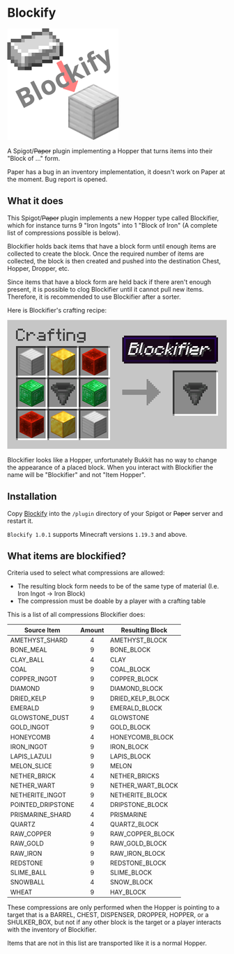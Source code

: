 # Blockify

![](logo.png 'Blockifier Logo')

A Spigot/~~Paper~~ plugin implementing a Hopper that turns items into their "Block of ..." form.

Paper has a bug in an inventory implementation, it doesn't work on Paper at the moment. Bug report is opened.

## What it does

This Spigot/~~Paper~~ plugin implements a new Hopper type called Blockifier, which for instance turns 9 "Iron Ingots" into 1 "Block of Iron" (A complete list of compressions possible is below).

Blockifier holds back items that have a block form until enough items are collected to create the block. Once the required number of items are collected, the block is then created and pushed into the destination Chest, Hopper, Dropper, etc.

Since items that have a block form are held back if there aren't enough present, it is possible to clog Blockifier until it cannot pull new items. Therefore, it is recommended to use Blockifier after a sorter.

Here is Blockifier's crafting recipe:

![Blockifier Recipe](recipe.png 'Blockifier Recipe')

Blockifier looks like a Hopper, unfortunately Bukkit has no way to change the appearance of a placed block. When you interact with Blockifier the name will be "Blockifier" and not "Item Hopper".

## Installation

Copy [Blockify](https://github.com/SebiTimeWaster/Blockify/raw/main/target/Blockify_1.0.1-MC_1.19.3+.jar) into the `/plugin` directory of your Spigot or ~~Paper~~ server and restart it.

`Blockify 1.0.1` supports Minecraft versions `1.19.3` and above.

## What items are blockified?

Criteria used to select what compressions are allowed:

-   The resulting block form needs to be of the same type of material (I.e. Iron Ingot -> Iron Block)
-   The compression must be doable by a player with a crafting table

This is a list of all compressions Blockifier does:

| Source Item       | Amount | Resulting Block   |
| ----------------- | :----: | ----------------- |
| AMETHYST_SHARD    |   4    | AMETHYST_BLOCK    |
| BONE_MEAL         |   9    | BONE_BLOCK        |
| CLAY_BALL         |   4    | CLAY              |
| COAL              |   9    | COAL_BLOCK        |
| COPPER_INGOT      |   9    | COPPER_BLOCK      |
| DIAMOND           |   9    | DIAMOND_BLOCK     |
| DRIED_KELP        |   9    | DRIED_KELP_BLOCK  |
| EMERALD           |   9    | EMERALD_BLOCK     |
| GLOWSTONE_DUST    |   4    | GLOWSTONE         |
| GOLD_INGOT        |   9    | GOLD_BLOCK        |
| HONEYCOMB         |   4    | HONEYCOMB_BLOCK   |
| IRON_INGOT        |   9    | IRON_BLOCK        |
| LAPIS_LAZULI      |   9    | LAPIS_BLOCK       |
| MELON_SLICE       |   9    | MELON             |
| NETHER_BRICK      |   4    | NETHER_BRICKS     |
| NETHER_WART       |   9    | NETHER_WART_BLOCK |
| NETHERITE_INGOT   |   9    | NETHERITE_BLOCK   |
| POINTED_DRIPSTONE |   4    | DRIPSTONE_BLOCK   |
| PRISMARINE_SHARD  |   4    | PRISMARINE        |
| QUARTZ            |   4    | QUARTZ_BLOCK      |
| RAW_COPPER        |   9    | RAW_COPPER_BLOCK  |
| RAW_GOLD          |   9    | RAW_GOLD_BLOCK    |
| RAW_IRON          |   9    | RAW_IRON_BLOCK    |
| REDSTONE          |   9    | REDSTONE_BLOCK    |
| SLIME_BALL        |   9    | SLIME_BLOCK       |
| SNOWBALL          |   4    | SNOW_BLOCK        |
| WHEAT             |   9    | HAY_BLOCK         |

These compressions are only performed when the Hopper is pointing to a target that is a BARREL, CHEST, DISPENSER, DROPPER, HOPPER, or a SHULKER_BOX, but not if any other block is the target or a player interacts with the inventory of Blockifier.

Items that are not in this list are transported like it is a normal Hopper.
